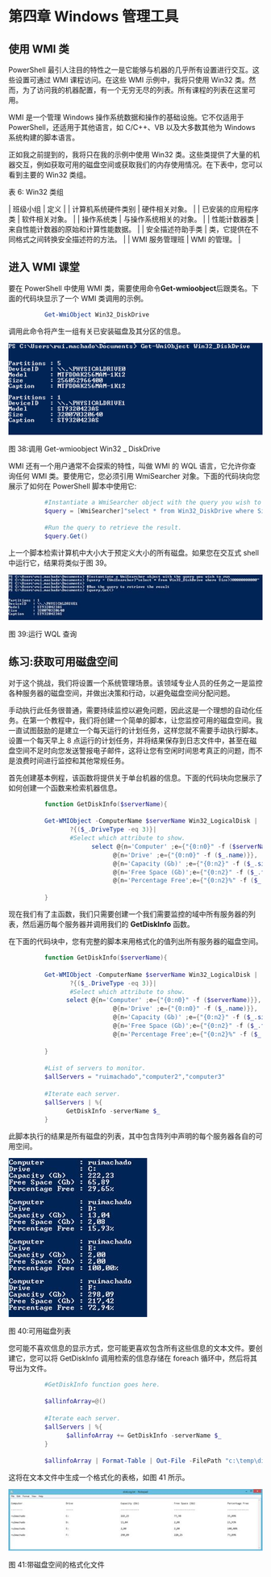 # 第四章 Windows 管理工具

## 使用 WMI 类

PowerShell 最引人注目的特性之一是它能够与机器的几乎所有设置进行交互。这些设置可通过 WMI 课程访问。在这些 WMI 示例中，我将只使用 Win32 类。然而，为了访问我的机器配置，有一个无穷无尽的列表。所有课程的列表在这里可用。

WMI 是一个管理 Windows 操作系统数据和操作的基础设施。它不仅适用于 PowerShell，还适用于其他语言，如 C/C++、VB 以及大多数其他为 Windows 系统构建的脚本语言。

正如我之前提到的，我将只在我的示例中使用 Win32 类。这些类提供了大量的机器交互，例如获取可用的磁盘空间或获取我们的内存使用情况。在下表中，您可以看到主要的 Win32 类组。

表 6: Win32 类组

| 班级小组 | 定义 |
| 计算机系统硬件类别 | 硬件相关对象。 |
| 已安装的应用程序类 | 软件相关对象。 |
| 操作系统类 | 与操作系统相关的对象。 |
| 性能计数器类 | 来自性能计数器的原始和计算性能数据。 |
| 安全描述符助手类 | 类，它提供在不同格式之间转换安全描述符的方法。 |
| WMI 服务管理班 | WMI 的管理。 |

## 进入 WMI 课堂

要在 PowerShell 中使用 WMI 类，需要使用命令**Get-wmioobject**后跟类名。下面的代码块显示了一个 WMI 类调用的示例。

```powershell
          Get-WmiObject Win32_DiskDrive

```

调用此命令将产生一组有关已安装磁盘及其分区的信息。

![](img/image042.png)

图 38:调用 Get-wmioobject Win32 _ DiskDrive

WMI 还有一个用户通常不会探索的特性，叫做 WMI 的 WQL 语言，它允许你查询任何 WMI 类。要使用它，您必须引用 WmiSearcher 对象。下面的代码块向您展示了如何在 PowerShell 脚本中使用它:

```powershell
          #Instantiate a WmiSearcher object with the query you wish to run.
          $query = [WmiSearcher]"select * from Win32_DiskDrive where Size>300000000000"

          #Run the query to retrieve the result.
          $query.Get()

```

上一个脚本检索计算机中大小大于预定义大小的所有磁盘。如果您在交互式 shell 中运行它，结果将类似于图 39。

![](img/image043.jpg)

图 39:运行 WQL 查询

## 练习:获取可用磁盘空间

对于这个挑战，我们将设置一个系统管理场景。该领域专业人员的任务之一是监控各种服务器的磁盘空间，并做出决策和行动，以避免磁盘空间分配问题。

手动执行此任务很普通，需要持续监控以避免问题，因此这是一个理想的自动化任务。在第一个教程中，我们将创建一个简单的脚本，让您监控可用的磁盘空间。我一直试图鼓励的是建立一个每天运行的计划任务，这样您就不需要手动执行脚本。设置一个每天早上 8 点运行的计划任务，并将结果保存到日志文件中，甚至在磁盘空间不足时向您发送警报电子邮件，这将让您有空闲时间思考真正的问题，而不是浪费时间进行监控和其他常规任务。

首先创建基本例程，该函数将提供关于单台机器的信息。下面的代码块向您展示了如何创建一个函数来检索机器信息。

```powershell
          function GetDiskInfo($serverName){

          Get-WMIObject -ComputerName $serverName Win32_LogicalDisk |
                 ?{($_.DriveType -eq 3)}|
                 #Select which attribute to show.
                       select @{n='Computer' ;e={"{0:n0}" -f ($serverName)}},
                             @{n='Drive' ;e={"{0:n0}" -f ($_.name)}},
                             @{n='Capacity (Gb)' ;e={"{0:n2}" -f ($_.size/1gb)}},
                             @{n='Free Space (Gb)';e={"{0:n2}" -f ($_.freespace/1gb)}},
                             @{n='Percentage Free';e={"{0:n2}%" -f ($_.freespace/$_.size*100)}}

          }

```

现在我们有了主函数，我们只需要创建一个我们需要监控的域中所有服务器的列表，然后遍历每个服务器并调用我们的 **GetDiskInfo** 函数。

在下面的代码块中，您有完整的脚本来用格式化的值列出所有服务器的磁盘空间。

```powershell
          function GetDiskInfo($serverName){

          Get-WMIObject -ComputerName $serverName Win32_LogicalDisk |
                 ?{($_.DriveType -eq 3)}|
                 #Select which attribute to show.
                select @{n='Computer' ;e={"{0:n0}" -f ($serverName)}},
                             @{n='Drive' ;e={"{0:n0}" -f ($_.name)}},
                             @{n='Capacity (Gb)' ;e={"{0:n2}" -f ($_.size/1gb)}},
                             @{n='Free Space (Gb)';e={"{0:n2}" -f ($_.freespace/1gb)}},
                             @{n='Percentage Free';e={"{0:n2}%" -f ($_.freespace/$_.size*100)}}

          }

          #List of servers to monitor.
          $allServers = "ruimachado","computer2","computer3"

          #Iterate each server.
          $allServers | %{
                GetDiskInfo -serverName $_
          }

```

此脚本执行的结果是所有磁盘的列表，其中包含阵列中声明的每个服务器各自的可用空间。

![](img/image044.jpg)

图 40:可用磁盘列表

您可能不喜欢信息的显示方式，您可能更喜欢包含所有这些信息的文本文件。要创建它，您可以将 GetDiskInfo 调用检索的信息存储在 foreach 循环中，然后将其导出为文件。

```powershell
          #GetDiskInfo function goes here.

          $allinfoArray=@()

          #Iterate each server.
          $allServers | %{
                $allinfoArray += GetDiskInfo -serverName $_
          }

          $allinfoArray | Format-Table | Out-File -FilePath "c:\temp\diskLog.txt"

```

这将在文本文件中生成一个格式化的表格，如图 41 所示。

![](img/image045.jpg)

图 41:带磁盘空间的格式化文件
